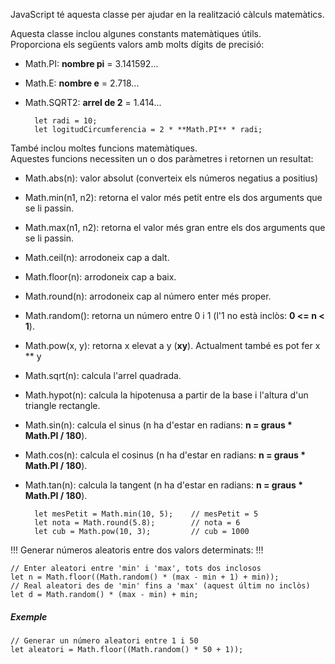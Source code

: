 JavaScript té aquesta classe per ajudar en la realització càlculs matemàtics.

Aquesta classe inclou algunes constants matemàtiques útils.  
Proporciona els següents valors amb molts dígits de precisió:

- Math.PI: **nombre pi** = 3.141592...
- Math.E: **nombre e** = 2.718...
- Math.SQRT2: **arrel de 2** = 1.414...
		
		let radi = 10;  
		let logitudCircumferencia = 2 * **Math.PI** * radi;

També inclou moltes funcions matemàtiques.  
Aquestes funcions necessiten un o dos paràmetres i retornen un resultat:

- Math.abs(n): valor absolut (converteix els números negatius a positius)
- Math.min(n1, n2): retorna el valor més petit entre els dos arguments que se li passin.
- Math.max(n1, n2): retorna el valor més gran entre els dos arguments que se li passin.
- Math.ceil(n): arrodoneix cap a dalt.
- Math.floor(n): arrodoneix cap a baix.
- Math.round(n): arrodoneix cap al número enter més proper.
- Math.random(): retorna un número entre 0 i 1 (l'1 no està inclòs: **0 <= n < 1**).
- Math.pow(x, y): retorna x elevat a y (**xy**). Actualment també es pot fer x ** y
- Math.sqrt(n): calcula l'arrel quadrada.
- Math.hypot(n): calcula la hipotenusa a partir de la base i l'altura d'un triangle rectangle.
- Math.sin(n): calcula el sinus (n ha d'estar en radians: **n = graus * Math.PI / 180**).
- Math.cos(n): calcula el cosinus (n ha d'estar en radians: **n = graus * Math.PI / 180**).
- Math.tan(n): calcula la tangent (n ha d'estar en radians: **n = graus * Math.PI / 180**).


		let mesPetit = Math.min(10, 5);    // mesPetit = 5  
		let nota = Math.round(5.8);        // nota = 6  
		let cub = Math.pow(10, 3);         // cub = 1000

!!! Generar números aleatoris entre dos valors determinats: !!!

	// Enter aleatori entre 'min' i 'max', tots dos inclosos  
	let n = Math.floor((Math.random() * (max - min + 1) + min));  
	// Real aleatori des de 'min' fins a 'max' (aquest últim no inclòs)  
	let d = Math.random() * (max - min) + min;

##### Exemple

	// Generar un número aleatori entre 1 i 50 
	let aleatori = Math.floor((Math.random() * 50 + 1));
